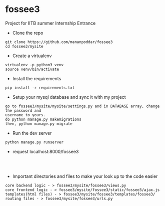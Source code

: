 # fossee3

Project for IITB summer Internship Entrance


- Clone the repo
``` 
git clone https://github.com/mananpoddar/fossee3
cd fossee3/mysite
```
- Create a virtualenv
```
virtualenv -p python3 venv
source venv/bin/activate
```

- Install the requirements
```
pip install -r requirements.txt
```
- Setup your mysql database and sync it with my project
```
go to fossee3/mysite/mysite/settings.py and in DATABASE array, change the password and 
username to yours.
do python manage.py makemigrations
then, python manage.py migrate
```

- Run the dev server
```
python manage.py runserver
```
- request localhost:8000/fossee3

<br><br>
- Important directories and files to make your look up to the code easier
```
core backend logic - > fossee3/mysite/fossee3/views.py
core frontend logic - > fossee3/mysite/fossee3/static/fossee3/ajax.js
templates(html files) - > fossee3/mysite/fossee3/templates/fossee3/
routing files - > fossee3/mysite/fossee3/urls.py

```
